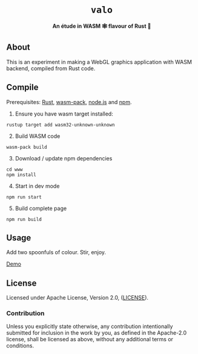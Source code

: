 <div align="center">

  <h1><code>valo</code></h1>

  <strong>An étude in WASM 🕸 flavour of Rust 🦀</strong>

</div>

## About

This is an experiment in making a WebGL graphics application with WASM backend, compiled from Rust code.

## Compile

Prerequisites: [Rust](https://www.rust-lang.org/learn/get-started), [wasm-pack](https://rustwasm.github.io/wasm-pack/installer/), [node.js](https://nodejs.org/en/) and [npm](https://www.npmjs.com).

1. Ensure you have wasm target installed:
```
rustup target add wasm32-unknown-unknown
```

2. Build WASM code
```
wasm-pack build
```

3. Download / update npm dependencies
```
cd www
npm install
```

4. Start in dev mode
```
npm run start
```

5. Build complete page
```
npm run build
```

## Usage

Add two spoonfuls of colour. Stir, enjoy.

[Demo](https://kriolyth.github.io/valo/)

## License

Licensed under Apache License, Version 2.0, ([LICENSE](LICENSE)).

### Contribution

Unless you explicitly state otherwise, any contribution intentionally
submitted for inclusion in the work by you, as defined in the Apache-2.0
license, shall be licensed as above, without any additional terms or
conditions.
